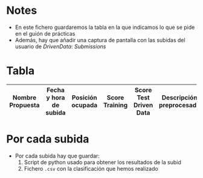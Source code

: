 # Notes

- En este fichero guardaremos la tabla en la que indicamos lo que se pide en el guión de prácticas
- Además, hay que añadir una captura de pantalla con las subidas del usuario de *DrivenData*: *Submissions*

# Tabla

| Nombre Propuesta | Fecha y hora de subida | Posición ocupada | Score Training | Score Test Driven Data | Descripción preprocesado | Descripción Algoritmo | Configuración de parámetros |
| ---              | ---                    | ---              | ---            | ---                    | ---                      | ---                   | ---                         |

# Por cada subida

- Por cada subida hay que guardar:
    1. Script de python usado para obtener los resultados de la subid
    2. Fichero `.csv` con la clasificación que hemos realizado
